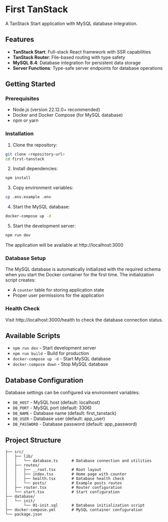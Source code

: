 # First TanStack

A TanStack Start application with MySQL database integration.

## Features

- **TanStack Start**: Full-stack React framework with SSR capabilities
- **TanStack Router**: File-based routing with type safety
- **MySQL 8.4**: Database integration for persistent data storage
- **Server Functions**: Type-safe server endpoints for database operations

## Getting Started

### Prerequisites

- Node.js (version 22.12.0+ recommended)
- Docker and Docker Compose (for MySQL database)
- npm or yarn

### Installation

1. Clone the repository:
```bash
git clone <repository-url>
cd first-tanstack
```

2. Install dependencies:
```bash
npm install
```

3. Copy environment variables:
```bash
cp .env.example .env
```

4. Start the MySQL database:
```bash
docker-compose up -d
```

5. Start the development server:
```bash
npm run dev
```

The application will be available at http://localhost:3000

### Database Setup

The MySQL database is automatically initialized with the required schema when you start the Docker container for the first time. The initialization script creates:

- A `counter` table for storing application state
- Proper user permissions for the application

### Health Check

Visit http://localhost:3000/health to check the database connection status.

## Available Scripts

- `npm run dev` - Start development server
- `npm run build` - Build for production
- `docker-compose up -d` - Start MySQL database
- `docker-compose down` - Stop MySQL database

## Database Configuration

Database settings can be configured via environment variables:

- `DB_HOST` - MySQL host (default: localhost)
- `DB_PORT` - MySQL port (default: 3306)
- `DB_NAME` - Database name (default: first_tanstack)
- `DB_USER` - Database user (default: app_user)
- `DB_PASSWORD` - Database password (default: app_password)

## Project Structure

```
├── src/
│   ├── lib/
│   │   └── database.ts      # Database connection and utilities
│   ├── routes/
│   │   ├── __root.tsx       # Root layout
│   │   ├── index.tsx        # Home page with counter
│   │   ├── health.tsx       # Database health check
│   │   └── posts/           # Example posts routes
│   ├── router.tsx           # Router configuration
│   └── start.tsx            # Start configuration
├── database/
│   └── init/
│       └── 01-init.sql      # Database initialization script
├── docker-compose.yml       # MySQL container configuration
└── package.json
```